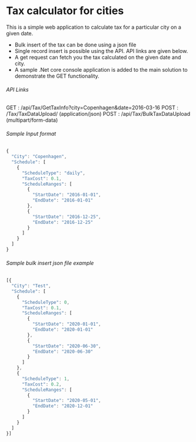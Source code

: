 
# Tax calculator for cities

This is a simple web application to calculate tax for a particular city on a given date.
* Bulk insert of the tax can be done using a json file
* Single record insert is possible using the API. API links are given below.
* A get request can fetch you the tax calculated on the given date and city.
* A sample .Net core console application is added to the main solution to demonstrate the GET functionality.


###### API Links
GET : /api/Tax/GetTaxInfo?city=Copenhagen&date=2016-03-16
POST : /Tax/TaxDataUpload/   (application/json)
POST : /api/Tax/BulkTaxDataUpload  (multipart/form-data)

###### Sample Input format
```javascript
{
  "City": "Copenhagen",
  "Schedule": [
    {
      "ScheduleType": "daily",
      "TaxCost": 0.1,
      "ScheduleRanges": [
        {
          "StartDate": "2016-01-01",
          "EndDate": "2016-01-01"
        },
        {
          "StartDate": "2016-12-25",
          "EndDate": "2016-12-25"
        }
      ]
    }
  ]
}
```

###### Sample bulk insert json file example
```javascript
[{
  "City": "Test",
  "Schedule": [
    {
      "ScheduleType": 0,
      "TaxCost": 0.1,
      "ScheduleRanges": [
        {
          "StartDate": "2020-01-01",
          "EndDate": "2020-01-01"
        },
        {
          "StartDate": "2020-06-30",
          "EndDate": "2020-06-30"
        }
      ]
    },
    {
      "ScheduleType": 1,
      "TaxCost": 0.2,
      "ScheduleRanges": [
        {
          "StartDate": "2020-05-01",
          "EndDate": "2020-12-01"
        }
      ]
    }
  ]
}]
```

